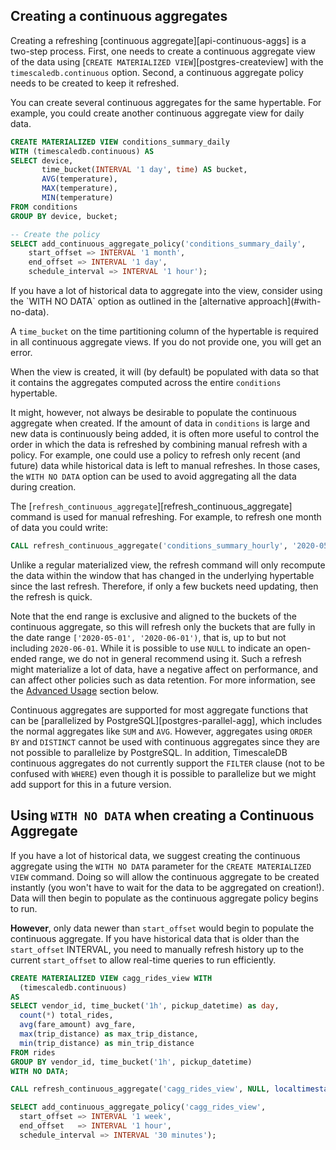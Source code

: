 ## Creating a continuous aggregates



Creating a refreshing [continuous aggregate][api-continuous-aggs] is a two-step
process. First, one needs to create a continuous aggregate view of the data
using [`CREATE MATERIALIZED VIEW`][postgres-createview] with the
`timescaledb.continuous` option. Second, a continuous aggregate
policy needs to be created to keep it refreshed.

You can create several continuous aggregates for the same
hypertable. For example, you could create another continuous aggregate
view for daily data.

```sql
CREATE MATERIALIZED VIEW conditions_summary_daily
WITH (timescaledb.continuous) AS
SELECT device,
       time_bucket(INTERVAL '1 day', time) AS bucket,
       AVG(temperature),
       MAX(temperature),
       MIN(temperature)
FROM conditions
GROUP BY device, bucket;

-- Create the policy
SELECT add_continuous_aggregate_policy('conditions_summary_daily',
	start_offset => INTERVAL '1 month',
	end_offset => INTERVAL '1 day',
	schedule_interval => INTERVAL '1 hour');
```

<highlight type="tip">
If you have a lot of historical data to aggregate into the view, consider using
the `WITH NO DATA` option as outlined in the [alternative approach](#with-no-data).
</highlight>

A `time_bucket` on the time partitioning column of the hypertable is
required in all continuous aggregate views. If you do not provide one,
you will get an error.

When the view is created, it will (by default) be populated with data
so that it contains the aggregates computed across the entire
`conditions` hypertable.

It might, however, not always be desirable to populate the continuous
aggregate when created. If the amount of data in `conditions` is large
and new data is continuously being added, it is often more useful to
control the order in which the data is refreshed by combining manual
refresh with a policy. For example, one could use a policy to refresh
only recent (and future) data while historical data is left to manual
refreshes. In those cases, the `WITH NO DATA` option can be used to
avoid aggregating all the data during creation.

The [`refresh_continuous_aggregate`][refresh_continuous_aggregate]
command is used for manual refreshing. For example, to refresh one
month of data you could write:

```sql
CALL refresh_continuous_aggregate('conditions_summary_hourly', '2020-05-01', '2020-06-01');
```

Unlike a regular materialized view, the refresh command will only
recompute the data within the window that has changed in the
underlying hypertable since the last refresh. Therefore, if only a few
buckets need updating, then the refresh is quick.

Note that the end range is exclusive and aligned to the buckets of the
continuous aggregate, so this will refresh only the buckets that are
fully in the date range `['2020-05-01', '2020-06-01')`, that is, up to
but not including `2020-06-01`. While it is possible to use `NULL` to
indicate an open-ended range, we do not in general recommend using
it. Such a refresh might materialize a lot of data, have a negative
affect on performance, and can affect other policies such as data
retention. For more information, see the [Advanced
Usage](#advanced-usage) section below.

Continuous aggregates are supported for most aggregate functions that
can be [parallelized by PostgreSQL][postgres-parallel-agg], which
includes the normal aggregates like `SUM` and `AVG`. However,
aggregates using `ORDER BY` and `DISTINCT` cannot be used with
continuous aggregates since they are not possible to parallelize by
PostgreSQL. In addition, TimescaleDB continuous aggregates do not
currently support the `FILTER` clause (not to be confused with
`WHERE`) even though it is possible to parallelize but we might add
support for this in a future version.


## Using `WITH NO DATA` when creating a Continuous Aggregate [](with-no-data)

If you have a lot of historical data, we suggest creating the continuous aggregate
using the `WITH NO DATA` parameter for the `CREATE MATERIALIZED VIEW` command. Doing
so will allow the continuous aggregate to be created instantly (you won't have to wait
for the data to be aggregated on creation!). Data will then begin to populate as the
continuous aggregate policy begins to run.

**However**, only data newer than `start_offset` would begin to populate the continuous
aggregate. If you have historical data that is older than the `start_offset` INTERVAL,
you need to manually refresh history up to the current `start_offset` to allow
real-time queries to run efficiently.

```sql
CREATE MATERIALIZED VIEW cagg_rides_view WITH
  (timescaledb.continuous)
AS
SELECT vendor_id, time_bucket('1h', pickup_datetime) as day,
  count(*) total_rides,
  avg(fare_amount) avg_fare,
  max(trip_distance) as max_trip_distance,
  min(trip_distance) as min_trip_distance
FROM rides
GROUP BY vendor_id, time_bucket('1h', pickup_datetime)
WITH NO DATA;

CALL refresh_continuous_aggregate('cagg_rides_view', NULL, localtimestamp - INTERVAL '1 week');

SELECT add_continuous_aggregate_policy('cagg_rides_view',
  start_offset => INTERVAL '1 week',
  end_offset   => INTERVAL '1 hour',
  schedule_interval => INTERVAL '30 minutes');
```